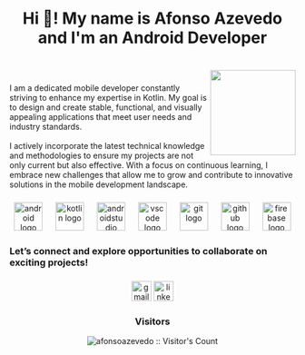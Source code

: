 <h1 align="center">Hi 👋! My name is Afonso Azevedo and I'm an Android Developer</h1>

###

<br clear="both">

<img align="right" height="150" src="https://github.com/user-attachments/assets/20250a6e-8040-4438-b6b4-57f241da6495"  />

###

<p align="left">I am a dedicated mobile developer constantly striving to enhance my expertise in Kotlin. My goal is to design and create stable, functional, and visually appealing applications that meet user needs and industry standards.<br><br>I actively incorporate the latest technical knowledge and methodologies to ensure my projects are not only current but also effective. With a focus on continuous learning, I embrace new challenges that allow me to grow and contribute to innovative solutions in the mobile development landscape.</p>

###

<div align="center">
  <img src="https://cdn.jsdelivr.net/gh/devicons/devicon/icons/android/android-plain.svg" height="50" alt="android logo"  />
  <img width="15" />
  <img src="https://cdn.jsdelivr.net/gh/devicons/devicon/icons/kotlin/kotlin-original.svg" height="50" alt="kotlin logo"  />
  <img width="15" />
  <img src="https://cdn.jsdelivr.net/gh/devicons/devicon/icons/androidstudio/androidstudio-original.svg" height="50" alt="androidstudio logo"  />
  <img width="15" />
  <img src="https://cdn.jsdelivr.net/gh/devicons/devicon/icons/vscode/vscode-original.svg" height="50" alt="vscode logo"  />
  <img width="15" />
  <img src="https://cdn.jsdelivr.net/gh/devicons/devicon/icons/git/git-original.svg" height="50" alt="git logo"  />
  <img width="15" />
  <img src="https://cdn.jsdelivr.net/gh/devicons/devicon/icons/github/github-original.svg" height="50" alt="github logo"  />
  <img width="15" />
  <img src="https://cdn.jsdelivr.net/gh/devicons/devicon/icons/firebase/firebase-plain.svg" height="50" alt="firebase logo"  />
</div>

###

<h3 align="left">Let’s connect and explore opportunities to collaborate on exciting projects!</h3>

###

<div align="center">
  <img src="https://img.shields.io/static/v1?message=Gmail&logo=gmail&label=&color=D14836&logoColor=white&labelColor=&style=for-the-badge" height="35" alt="gmail logo"  />
  <a href="https://www.linkedin.com/in/afonso-azevedo-android/" target="_blank">
    <img src="https://img.shields.io/static/v1?message=LinkedIn&logo=linkedin&label=&color=0077B5&logoColor=white&labelColor=&style=for-the-badge" height="35" alt="linkedin logo"  />
  </a>
</div>

###

<div align="center">
  <h3 align="center">Visitors</h3>
  <img src="https://profile-counter.glitch.me/{afonsoazevedo}/count.svg" alt="afonsoazevedo :: Visitor's Count" />
</div>

###

